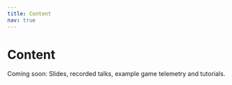 ```yaml
---
title: Content
nav: true
---
```


# Content

Coming soon: Slides, recorded talks, example game telemetry and tutorials.